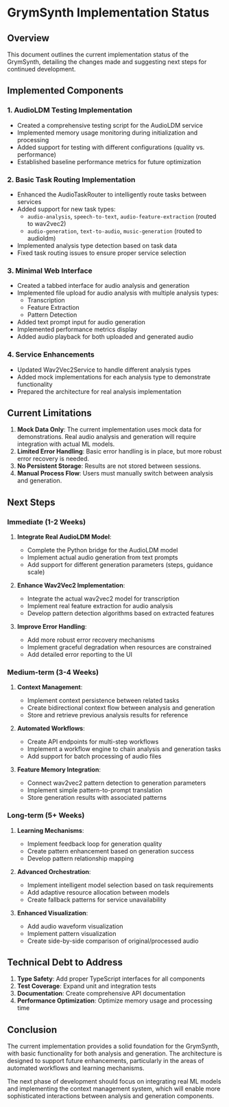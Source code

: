 # GrymSynth Implementation Status

## Overview

This document outlines the current implementation status of the GrymSynth, detailing the changes made and suggesting next steps for continued development.

## Implemented Components

### 1. AudioLDM Testing Implementation

- Created a comprehensive testing script for the AudioLDM service
- Implemented memory usage monitoring during initialization and processing
- Added support for testing with different configurations (quality vs. performance)
- Established baseline performance metrics for future optimization

### 2. Basic Task Routing Implementation

- Enhanced the AudioTaskRouter to intelligently route tasks between services
- Added support for new task types:
  - `audio-analysis`, `speech-to-text`, `audio-feature-extraction` (routed to wav2vec2)
  - `audio-generation`, `text-to-audio`, `music-generation` (routed to audioldm)
- Implemented analysis type detection based on task data
- Fixed task routing issues to ensure proper service selection

### 3. Minimal Web Interface

- Created a tabbed interface for audio analysis and generation
- Implemented file upload for audio analysis with multiple analysis types:
  - Transcription
  - Feature Extraction
  - Pattern Detection
- Added text prompt input for audio generation
- Implemented performance metrics display
- Added audio playback for both uploaded and generated audio

### 4. Service Enhancements

- Updated Wav2Vec2Service to handle different analysis types
- Added mock implementations for each analysis type to demonstrate functionality
- Prepared the architecture for real analysis implementation

## Current Limitations

1. **Mock Data Only**: The current implementation uses mock data for demonstrations. Real audio analysis and generation will require integration with actual ML models.
2. **Limited Error Handling**: Basic error handling is in place, but more robust error recovery is needed.
3. **No Persistent Storage**: Results are not stored between sessions.
4. **Manual Process Flow**: Users must manually switch between analysis and generation.

## Next Steps

### Immediate (1-2 Weeks)

1. **Integrate Real AudioLDM Model**:
   - Complete the Python bridge for the AudioLDM model
   - Implement actual audio generation from text prompts
   - Add support for different generation parameters (steps, guidance scale)

2. **Enhance Wav2Vec2 Implementation**:
   - Integrate the actual wav2vec2 model for transcription
   - Implement real feature extraction for audio analysis
   - Develop pattern detection algorithms based on extracted features

3. **Improve Error Handling**:
   - Add more robust error recovery mechanisms
   - Implement graceful degradation when resources are constrained
   - Add detailed error reporting to the UI

### Medium-term (3-4 Weeks)

1. **Context Management**:
   - Implement context persistence between related tasks
   - Create bidirectional context flow between analysis and generation
   - Store and retrieve previous analysis results for reference

2. **Automated Workflows**:
   - Create API endpoints for multi-step workflows
   - Implement a workflow engine to chain analysis and generation tasks
   - Add support for batch processing of audio files

3. **Feature Memory Integration**:
   - Connect wav2vec2 pattern detection to generation parameters
   - Implement simple pattern-to-prompt translation
   - Store generation results with associated patterns

### Long-term (5+ Weeks)

1. **Learning Mechanisms**:
   - Implement feedback loop for generation quality
   - Create pattern enhancement based on generation success
   - Develop pattern relationship mapping

2. **Advanced Orchestration**:
   - Implement intelligent model selection based on task requirements
   - Add adaptive resource allocation between models
   - Create fallback patterns for service unavailability

3. **Enhanced Visualization**:
   - Add audio waveform visualization
   - Implement pattern visualization
   - Create side-by-side comparison of original/processed audio

## Technical Debt to Address

1. **Type Safety**: Add proper TypeScript interfaces for all components
2. **Test Coverage**: Expand unit and integration tests
3. **Documentation**: Create comprehensive API documentation
4. **Performance Optimization**: Optimize memory usage and processing time

## Conclusion

The current implementation provides a solid foundation for the GrymSynth, with basic functionality for both analysis and generation. The architecture is designed to support future enhancements, particularly in the areas of automated workflows and learning mechanisms.

The next phase of development should focus on integrating real ML models and implementing the context management system, which will enable more sophisticated interactions between analysis and generation components.
